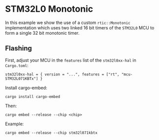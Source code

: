 # STM32L0 Monotonic

In this example we show the use of a custom `rtic::Monotonic` implementation
which uses two linked 16 bit timers of the `STM32L0` MCU to form a single 32
bit monotonic timer.

## Flashing

First, adjust your MCU in the `features` list of the `stm32l0xx-hal` in
`Cargo.toml`:

    stm32l0xx-hal = { version = "...", features = ["rt", "mcu-STM32L071KBTx"] }

Install cargo-embed:

    cargo install cargo-embed

Then:

    cargo embed --release --chip <chip>

Example:

    cargo embed --release --chip stm32l071kbtx
